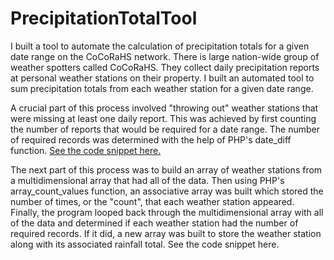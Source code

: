 # PrecipitationTotalTool
I built a tool to automate the calculation of precipitation totals for a given date range on the CoCoRaHS network. 
There is large nation-wide group of weather spotters called CoCoRaHS.  They collect daily precipitation reports at personal weather stations on their property.  I built an automated tool to sum precipitation totals from each weather station for a given date range.

A crucial part of this process involved "throwing out" weather stations that were missing at least one daily report.  This was achieved by first counting the number of reports that would be required for a date range.  The number of required records was determined with the help of PHP's date_diff function.  <a href="https://github.com/pmangione/PrecipitationTotalTool/blob/master/DateRangeRequiredRecordSnippet">See the code snippet here.</a> 

The next part of this process was to build an array of weather stations from a multidimensional array that had all of the data.  Then using PHP's array_count_values function, an associative array was built which stored the number of times, or the "count", that each weather station appeared.  Finally, the program looped back through the multidimensional array with all of the data and determined if each weather station had the number of required records.  If it did, a new array was built to store the weather station along with its associated rainfall total.  See the code snippet here.  
